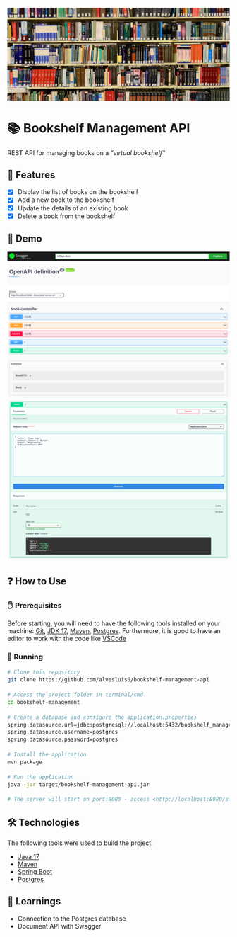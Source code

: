 ![Bookshelf Banner](.github/banner.jpg)

# 📚 Bookshelf Management API

REST API for managing books on a *"virtual bookshelf"*

## 📝 Features

- [x] Display the list of books on the bookshelf
- [x] Add a new book to the bookshelf
- [x] Update the details of an existing book
- [x] Delete a book from the bookshelf

## 👾 Demo

![Home Page](.github/home-page.png)
![Request](.github/request.png)

## ❓ How to Use

### ✋ Prerequisites

Before starting, you will need to have the following tools installed on your machine:
[Git](https://git-scm.com), [JDK 17](https://www.oracle.com/java/), [Maven](https://maven.apache.org/), [Postgres](https://www.postgresql.org/). 
Furthermore, it is good to have an editor to work with the code like [VSCode](https://code.visualstudio.com/)

### 🚀 Running

```bash
# Clone this repository
git clone https://github.com/alvesluis0/bookshelf-management-api

# Access the project folder in terminal/cmd
cd bookshelf-management

# Create a database and configure the application.properties
spring.datasource.url=jdbc:postgresql://localhost:5432/bookshelf_management_api
spring.datasource.username=postgres
spring.datasource.password=postgres

# Install the application
mvn package

# Run the application
java -jar target/bookshelf-management-api.jar

# The server will start on port:8080 - access <http://localhost:8080/swagger-ui.html> to test
```

## 🛠 Technologies

The following tools were used to build the project:

- [Java 17](https://www.oracle.com/java/)
- [Maven](https://maven.apache.org/)
- [Spring Boot](https://spring.io/)
- [Postgres](https://www.postgresql.org/)

## 🔖 Learnings

- Connection to the Postgres database
- Document API with Swagger
